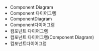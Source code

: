 ﻿- Component Diagram
- Component 다이어그램
- ComponentDiagram
- Component다이어그램
- 컴포넌트 다이어그램
- 컴포넌트 다이어그램(Component Diagram)
- 컴포넌트다이어그램
